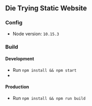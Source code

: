 ## Die Trying Static Website

### Config
- Node version: `10.15.3`


### Build
#### Development
- Run `npm install && npm start`
- 

#### Production
- Run `npm install && npm run build`